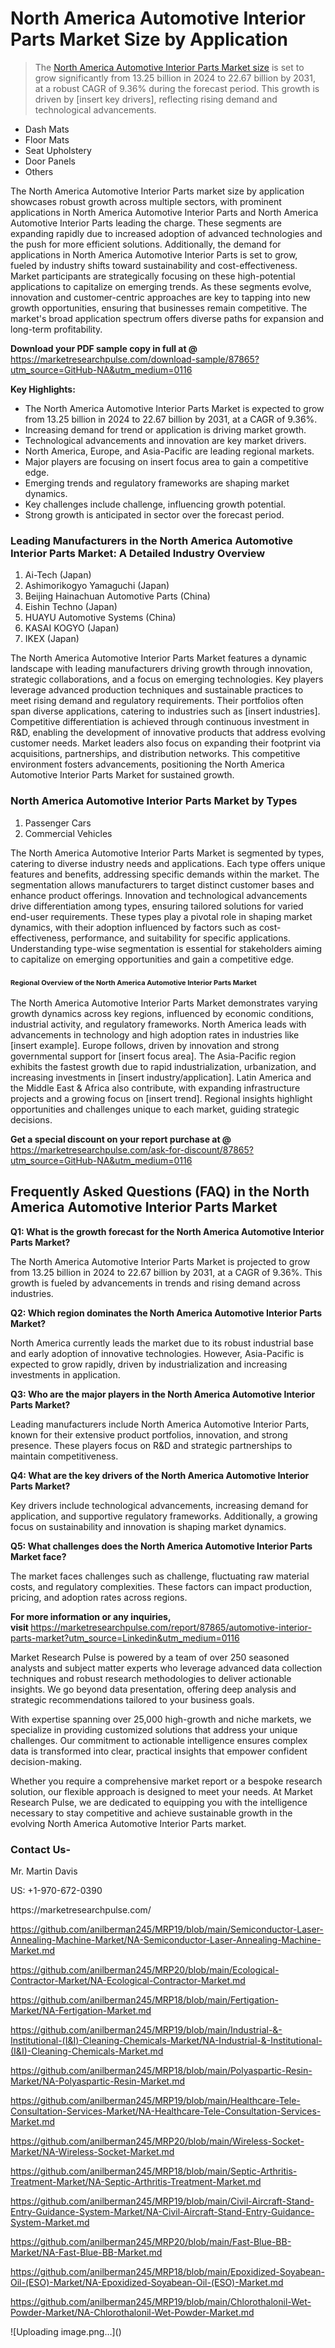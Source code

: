 <h1>North America Automotive Interior Parts Market&nbsp;Size by Application</h1><blockquote><p>The <a href="https://marketresearchpulse.com/download-sample/87865?utm_source=GitHub-NA&amp;utm_medium=0116">North America Automotive Interior Parts Market size</a> is set to grow significantly from 13.25 billion in 2024 to 22.67 billion by 2031, at a robust CAGR of 9.36% during the forecast period. This growth is driven by [insert key drivers], reflecting rising demand and technological advancements.</p></blockquote><ul><li>Dash Mats <li> Floor Mats <li> Seat Upholstery <li> Door Panels <li> Others</li></ul><p>The North America Automotive Interior Parts market size by application showcases robust growth across multiple sectors, with prominent applications in North America Automotive Interior Parts and North America Automotive Interior Parts leading the charge. These segments are expanding rapidly due to increased adoption of advanced technologies and the push for more efficient solutions. Additionally, the demand for applications in North America Automotive Interior Parts is set to grow, fueled by industry shifts toward sustainability and cost-effectiveness. Market participants are strategically focusing on these high-potential applications to capitalize on emerging trends. As these segments evolve, innovation and customer-centric approaches are key to tapping into new growth opportunities, ensuring that businesses remain competitive. The market's broad application spectrum offers diverse paths for expansion and long-term profitability.</p><p><strong>Download your PDF sample copy in full at @ </strong><a href="https://marketresearchpulse.com/download-sample/87865?utm_source=GitHub-NA&amp;utm_medium=0116">https://marketresearchpulse.com/download-sample/87865?utm_source=GitHub-NA&amp;utm_medium=0116</a></p><p><strong>Key Highlights: </strong></p><ul><li>The North America Automotive Interior Parts Market is expected to grow from 13.25 billion in 2024 to 22.67 billion by 2031, at a CAGR of 9.36%.</li><li>Increasing demand for trend or application is driving market growth.</li><li>Technological advancements and innovation are key market drivers.</li><li>North America, Europe, and Asia-Pacific are leading regional markets.</li><li>Major players are focusing on insert focus area to gain a competitive edge.</li><li>Emerging trends and regulatory frameworks are shaping market dynamics.</li><li>Key challenges include challenge, influencing growth potential.</li><li>Strong growth is anticipated in sector over the forecast period.</li></ul><h3>Leading Manufacturers in the North America Automotive Interior Parts Market: A Detailed Industry Overview</h3><ol><li>Ai-Tech (Japan)</li><li>Ashimorikogyo Yamaguchi (Japan)</li><li>Beijing Hainachuan Automotive Parts (China)</li><li>Eishin Techno (Japan)</li><li>HUAYU Automotive Systems (China)</li><li>KASAI KOGYO (Japan)</li><li>IKEX (Japan)</li></ol><div class="flex max-w-full flex-col flex-grow"><div class="min-h-8 text-message flex w-full flex-col items-end gap-2 whitespace-normal break-words [.text-message+&amp;]:mt-5" dir="auto" data-message-author-role="assistant" data-message-id="fd8432e4-4910-450d-b182-61b7bfb0a01f" data-message-model-slug="gpt-4o"><div class="flex w-full flex-col gap-1 empty:hidden first:pt-[3px]"><div class="markdown prose w-full break-words dark:prose-invert light"><p>The North America Automotive Interior Parts Market features a dynamic landscape with leading manufacturers driving growth through innovation, strategic collaborations, and a focus on emerging technologies. Key players leverage advanced production techniques and sustainable practices to meet rising demand and regulatory requirements. Their portfolios often span diverse applications, catering to industries such as [insert industries]. Competitive differentiation is achieved through continuous investment in R&amp;D, enabling the development of innovative products that address evolving customer needs. Market leaders also focus on expanding their footprint via acquisitions, partnerships, and distribution networks. This competitive environment fosters advancements, positioning the North America Automotive Interior Parts Market for sustained growth.</p></div></div></div></div><h3>North America Automotive Interior Parts Market by Types</h3><ol><li>Passenger Cars <li> Commercial Vehicles</li></ol><div class="flex max-w-full flex-col flex-grow"><div class="min-h-8 text-message flex w-full flex-col items-end gap-2 whitespace-normal break-words [.text-message+&amp;]:mt-5" dir="auto" data-message-author-role="assistant" data-message-id="084470be-0bb7-4664-bddf-5156b4f41249" data-message-model-slug="gpt-4o-mini"><div class="flex w-full flex-col gap-1 empty:hidden first:pt-[3px]"><div class="markdown prose w-full break-words dark:prose-invert light"><p>The North America Automotive Interior Parts Market is segmented by types, catering to diverse industry needs and applications. Each type offers unique features and benefits, addressing specific demands within the market. The segmentation allows manufacturers to target distinct customer bases and enhance product offerings. Innovation and technological advancements drive differentiation among types, ensuring tailored solutions for varied end-user requirements. These types play a pivotal role in shaping market dynamics, with their adoption influenced by factors such as cost-effectiveness, performance, and suitability for specific applications. Understanding type-wise segmentation is essential for stakeholders aiming to capitalize on emerging opportunities and gain a competitive edge.</p></div></div></div></div><h3><span style="font-size: 11px;">Regional Overview of the North America Automotive Interior Parts Market</span></h3><div class="flex max-w-full flex-col flex-grow"><div class="min-h-8 text-message flex w-full flex-col items-end gap-2 whitespace-normal break-words [.text-message+&amp;]:mt-5" dir="auto" data-message-author-role="assistant" data-message-id="e9038762-ce64-4e30-91c9-9bd413514231" data-message-model-slug="gpt-4o-mini"><div class="flex w-full flex-col gap-1 empty:hidden first:pt-[3px]"><div class="markdown prose w-full break-words dark:prose-invert light"><p>The North America Automotive Interior Parts Market demonstrates varying growth dynamics across key regions, influenced by economic conditions, industrial activity, and regulatory frameworks. North America leads with advancements in technology and high adoption rates in industries like [insert example]. Europe follows, driven by innovation and strong governmental support for [insert focus area]. The Asia-Pacific region exhibits the fastest growth due to rapid industrialization, urbanization, and increasing investments in [insert industry/application]. Latin America and the Middle East &amp; Africa also contribute, with expanding infrastructure projects and a growing focus on [insert trend]. Regional insights highlight opportunities and challenges unique to each market, guiding strategic decisions.</p></div></div></div></div><p><strong>Get a special discount on your report purchase at @ </strong><a href="https://marketresearchpulse.com/ask-for-discount/87865?utm_source=GitHub-NA&amp;utm_medium=0116">https://marketresearchpulse.com/ask-for-discount/87865?utm_source=GitHub-NA&amp;utm_medium=0116</a></p><h2>Frequently Asked Questions (FAQ) in the North America Automotive Interior Parts Market</h2><p><strong>Q1: What is the growth forecast for the North America Automotive Interior Parts Market?</strong></p><p>The North America Automotive Interior Parts Market is projected to grow from 13.25 billion in 2024 to 22.67 billion by 2031, at a CAGR of 9.36%. This growth is fueled by advancements in trends and rising demand across industries.</p><p><strong>Q2: Which region dominates the North America Automotive Interior Parts Market?</strong></p><p>North America currently leads the market due to its robust industrial base and early adoption of innovative technologies. However, Asia-Pacific is expected to grow rapidly, driven by industrialization and increasing investments in application.</p><p><strong>Q3: Who are the major players in the North America Automotive Interior Parts Market?</strong></p><p>Leading manufacturers include North America Automotive Interior Parts, known for their extensive product portfolios, innovation, and strong presence. These players focus on R&amp;D and strategic partnerships to maintain competitiveness.</p><p><strong>Q4: What are the key drivers of the North America Automotive Interior Parts Market?</strong></p><p>Key drivers include technological advancements, increasing demand for application, and supportive regulatory frameworks. Additionally, a growing focus on sustainability and innovation is shaping market dynamics.</p><p><strong>Q5: What challenges does the North America Automotive Interior Parts Market face?</strong></p><p>The market faces challenges such as challenge, fluctuating raw material costs, and regulatory complexities. These factors can impact production, pricing, and adoption rates across regions.</p><p><strong>For more information or any inquiries, visit&nbsp;</strong><a href="https://marketresearchpulse.com/report/87865/automotive-interior-parts-market?utm_source=Linkedin&utm_medium=0116">https://marketresearchpulse.com/report/87865/automotive-interior-parts-market?utm_source=Linkedin&utm_medium=0116</a></p><p>Market Research Pulse is powered by a team of over 250 seasoned analysts and subject matter experts who leverage advanced data collection techniques and robust research methodologies to deliver actionable insights. We go beyond data presentation, offering deep analysis and strategic recommendations tailored to your business goals.</p><p>With expertise spanning over 25,000 high-growth and niche markets, we specialize in providing customized solutions that address your unique challenges. Our commitment to actionable intelligence ensures complex data is transformed into clear, practical insights that empower confident decision-making.</p><p>Whether you require a comprehensive market report or a bespoke research solution, our flexible approach is designed to meet your needs. At Market Research Pulse, we are dedicated to equipping you with the intelligence necessary to stay competitive and achieve sustainable growth in the evolving North America Automotive Interior Parts market.</p><h3><strong>Contact Us-</strong></h3><p>Mr. Martin Davis</p><p>US: +1-970-672-0390</p><p>https://marketresearchpulse.com/</p><p><a href="https://github.com/anilberman245/MRP19/blob/main/Semiconductor-Laser-Annealing-Machine-Market/NA-Semiconductor-Laser-Annealing-Machine-Market.md">https://github.com/anilberman245/MRP19/blob/main/Semiconductor-Laser-Annealing-Machine-Market/NA-Semiconductor-Laser-Annealing-Machine-Market.md</a></p><p><a href="https://github.com/anilberman245/MRP20/blob/main/Ecological-Contractor-Market/NA-Ecological-Contractor-Market.md">https://github.com/anilberman245/MRP20/blob/main/Ecological-Contractor-Market/NA-Ecological-Contractor-Market.md</a></p><p><a href="https://github.com/anilberman245/MRP18/blob/main/Fertigation-Market/NA-Fertigation-Market.md">https://github.com/anilberman245/MRP18/blob/main/Fertigation-Market/NA-Fertigation-Market.md</a></p><p><a href="https://github.com/anilberman245/MRP19/blob/main/Industrial-&-Institutional-(I&I)-Cleaning-Chemicals-Market/NA-Industrial-&-Institutional-(I&I)-Cleaning-Chemicals-Market.md">https://github.com/anilberman245/MRP19/blob/main/Industrial-&-Institutional-(I&I)-Cleaning-Chemicals-Market/NA-Industrial-&-Institutional-(I&I)-Cleaning-Chemicals-Market.md</a></p><p><a href="https://github.com/anilberman245/MRP18/blob/main/Polyaspartic-Resin-Market/NA-Polyaspartic-Resin-Market.md">https://github.com/anilberman245/MRP18/blob/main/Polyaspartic-Resin-Market/NA-Polyaspartic-Resin-Market.md</a></p><p><a href="https://github.com/anilberman245/MRP19/blob/main/Healthcare-Tele-Consultation-Services-Market/NA-Healthcare-Tele-Consultation-Services-Market.md">https://github.com/anilberman245/MRP19/blob/main/Healthcare-Tele-Consultation-Services-Market/NA-Healthcare-Tele-Consultation-Services-Market.md</a></p><p><a href="https://github.com/anilberman245/MRP20/blob/main/Wireless-Socket-Market/NA-Wireless-Socket-Market.md">https://github.com/anilberman245/MRP20/blob/main/Wireless-Socket-Market/NA-Wireless-Socket-Market.md</a></p><p><a href="https://github.com/anilberman245/MRP18/blob/main/Septic-Arthritis-Treatment-Market/NA-Septic-Arthritis-Treatment-Market.md">https://github.com/anilberman245/MRP18/blob/main/Septic-Arthritis-Treatment-Market/NA-Septic-Arthritis-Treatment-Market.md</a></p><p><a href="https://github.com/anilberman245/MRP19/blob/main/Civil-Aircraft-Stand-Entry-Guidance-System-Market/NA-Civil-Aircraft-Stand-Entry-Guidance-System-Market.md">https://github.com/anilberman245/MRP19/blob/main/Civil-Aircraft-Stand-Entry-Guidance-System-Market/NA-Civil-Aircraft-Stand-Entry-Guidance-System-Market.md</a></p><p><a href="https://github.com/anilberman245/MRP20/blob/main/Fast-Blue-BB-Market/NA-Fast-Blue-BB-Market.md">https://github.com/anilberman245/MRP20/blob/main/Fast-Blue-BB-Market/NA-Fast-Blue-BB-Market.md</a></p><p><a href="https://github.com/anilberman245/MRP18/blob/main/Epoxidized-Soyabean-Oil-(ESO)-Market/NA-Epoxidized-Soyabean-Oil-(ESO)-Market.md">https://github.com/anilberman245/MRP18/blob/main/Epoxidized-Soyabean-Oil-(ESO)-Market/NA-Epoxidized-Soyabean-Oil-(ESO)-Market.md</a></p><p><a href="https://github.com/anilberman245/MRP19/blob/main/Chlorothalonil-Wet-Powder-Market/NA-Chlorothalonil-Wet-Powder-Market.md">https://github.com/anilberman245/MRP19/blob/main/Chlorothalonil-Wet-Powder-Market/NA-Chlorothalonil-Wet-Powder-Market.md</a></p>
![Uploading image.png…]()
